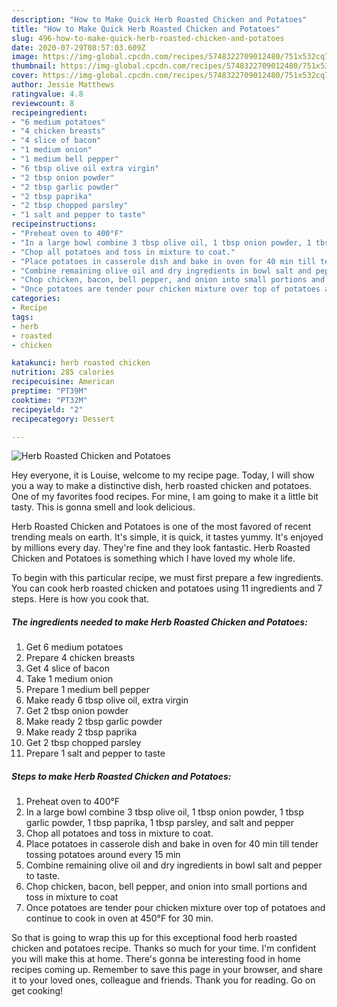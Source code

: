```yaml
---
description: "How to Make Quick Herb Roasted Chicken and Potatoes"
title: "How to Make Quick Herb Roasted Chicken and Potatoes"
slug: 496-how-to-make-quick-herb-roasted-chicken-and-potatoes
date: 2020-07-29T08:57:03.609Z
image: https://img-global.cpcdn.com/recipes/5748322709012480/751x532cq70/herb-roasted-chicken-and-potatoes-recipe-main-photo.jpg
thumbnail: https://img-global.cpcdn.com/recipes/5748322709012480/751x532cq70/herb-roasted-chicken-and-potatoes-recipe-main-photo.jpg
cover: https://img-global.cpcdn.com/recipes/5748322709012480/751x532cq70/herb-roasted-chicken-and-potatoes-recipe-main-photo.jpg
author: Jessie Matthews
ratingvalue: 4.8
reviewcount: 8
recipeingredient:
- "6 medium potatoes"
- "4 chicken breasts"
- "4 slice of bacon"
- "1 medium onion"
- "1 medium bell pepper"
- "6 tbsp olive oil extra virgin"
- "2 tbsp onion powder"
- "2 tbsp garlic powder"
- "2 tbsp paprika"
- "2 tbsp chopped parsley"
- "1 salt and pepper to taste"
recipeinstructions:
- "Preheat oven to 400°F"
- "In a large bowl combine 3 tbsp olive oil, 1 tbsp onion powder, 1 tbsp garlic powder, 1 tbsp paprika, 1 tbsp parsley, and salt and pepper"
- "Chop all potatoes and toss in mixture to coat."
- "Place potatoes in casserole dish and bake in oven for 40 min till tender tossing potatoes around every 15 min"
- "Combine remaining olive oil and dry ingredients in bowl salt and pepper to taste."
- "Chop chicken, bacon, bell pepper, and onion into small portions and toss in mixture to coat"
- "Once potatoes are tender pour chicken mixture over top of potatoes and continue to cook in oven at 450°F for 30 min."
categories:
- Recipe
tags:
- herb
- roasted
- chicken

katakunci: herb roasted chicken 
nutrition: 285 calories
recipecuisine: American
preptime: "PT39M"
cooktime: "PT32M"
recipeyield: "2"
recipecategory: Dessert

---
```



![Herb Roasted Chicken and Potatoes](https://img-global.cpcdn.com/recipes/5748322709012480/751x532cq70/herb-roasted-chicken-and-potatoes-recipe-main-photo.jpg)

Hey everyone, it is Louise, welcome to my recipe page. Today, I will show you a way to make a distinctive dish, herb roasted chicken and potatoes. One of my favorites food recipes. For mine, I am going to make it a little bit tasty. This is gonna smell and look delicious.



Herb Roasted Chicken and Potatoes is one of the most favored of recent trending meals on earth. It's simple, it is quick, it tastes yummy. It's enjoyed by millions every day. They're fine and they look fantastic. Herb Roasted Chicken and Potatoes is something which I have loved my whole life.


To begin with this particular recipe, we must first prepare a few ingredients. You can cook herb roasted chicken and potatoes using 11 ingredients and 7 steps. Here is how you cook that.

<!--inarticleads1-->

##### The ingredients needed to make Herb Roasted Chicken and Potatoes:

1. Get 6 medium potatoes
1. Prepare 4 chicken breasts
1. Get 4 slice of bacon
1. Take 1 medium onion
1. Prepare 1 medium bell pepper
1. Make ready 6 tbsp olive oil, extra virgin
1. Get 2 tbsp onion powder
1. Make ready 2 tbsp garlic powder
1. Make ready 2 tbsp paprika
1. Get 2 tbsp chopped parsley
1. Prepare 1 salt and pepper to taste




<!--inarticleads2-->

##### Steps to make Herb Roasted Chicken and Potatoes:

1. Preheat oven to 400°F
1. In a large bowl combine 3 tbsp olive oil, 1 tbsp onion powder, 1 tbsp garlic powder, 1 tbsp paprika, 1 tbsp parsley, and salt and pepper
1. Chop all potatoes and toss in mixture to coat.
1. Place potatoes in casserole dish and bake in oven for 40 min till tender tossing potatoes around every 15 min
1. Combine remaining olive oil and dry ingredients in bowl salt and pepper to taste.
1. Chop chicken, bacon, bell pepper, and onion into small portions and toss in mixture to coat
1. Once potatoes are tender pour chicken mixture over top of potatoes and continue to cook in oven at 450°F for 30 min.




So that is going to wrap this up for this exceptional food herb roasted chicken and potatoes recipe. Thanks so much for your time. I'm confident you will make this at home. There's gonna be interesting food in home recipes coming up. Remember to save this page in your browser, and share it to your loved ones, colleague and friends. Thank you for reading. Go on get cooking!
